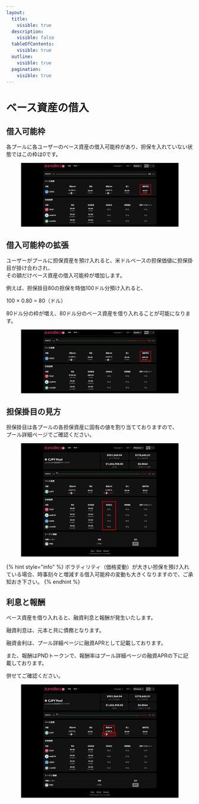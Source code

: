```yaml
---
layout:
  title:
    visible: true
  description:
    visible: false
  tableOfContents:
    visible: true
  outline:
    visible: true
  pagination:
    visible: true
---
```


# ベース資産の借入

## 借入可能枠

各プールに各ユーザーのベース資産の借入可能枠があり、担保を入れていない状態ではこの枠は0です。

<figure><img src="../.gitbook/assets/Group 20a (1).png" alt=""><figcaption></figcaption></figure>

## 借入可能枠の拡張

ユーザーがプールに担保資産を預け入れると、米ドルベースの担保価値に担保掛目が掛け合わされ、\
その額だけベース資産の借入可能枠が増加します。

例えば、担保掛目80の担保を時価100ドル分預け入れると、

100 × 0.80 = 80（ドル）

80ドル分の枠が増え、80ドル分のベース資産を借り入れることが可能になります。

<figure><img src="../.gitbook/assets/Group 20.png" alt=""><figcaption></figcaption></figure>

## 担保掛目の見方

担保掛目は各プールの各担保資産に固有の値を割り当てておりますので、\
プール詳細ページでご確認ください。

<figure><img src="../.gitbook/assets/Group 13_1.png" alt=""><figcaption></figcaption></figure>

{% hint style="info" %}
ボラティリティ（価格変動）が大きい担保を預け入れている場合、時事刻々と増減する借入可能枠の変動も大きくなりますので、ご承知おき下さい。
{% endhint %}

## 利息と報酬

ベース資産を借り入れると、融資利息と報酬が発生いたします。

融資利息は、元本と共に債務となります。

融資金利は、プール詳細ページに融資APRとして記載しております。

また、報酬はPNDトークンで、報酬率はプール詳細ページの融資APRの下に記載しております。

併せてご確認ください。

<figure><img src="../.gitbook/assets/Group 13_2.png" alt=""><figcaption></figcaption></figure>
